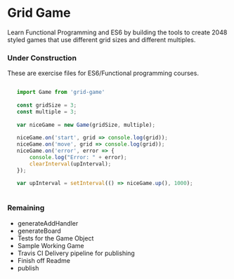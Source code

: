 Grid Game
==========
Learn Functional Programming and ES6 by building the tools to create 2048 styled games that use different grid sizes 
and different multiples.

### Under Construction
These are exercise files for ES6/Functional programming courses.

```javascript

   import Game from 'grid-game'
   
   const gridSize = 3;
   const multiple = 3;
   
   var niceGame = new Game(gridSize, multiple);
   
   niceGame.on('start', grid => console.log(grid));
   niceGame.on('move', grid => console.log(grid));
   niceGame.on('error', error => {
       console.log("Error: " + error);
       clearInterval(upInterval);
   });
   
   var upInterval = setInterval(() => niceGame.up(), 1000);
   
```

### Remaining

* generateAddHandler
* generateBoard
* Tests for the Game Object
* Sample Working Game
* Travis CI Delivery pipeline for publishing
* Finish off Readme
* publish